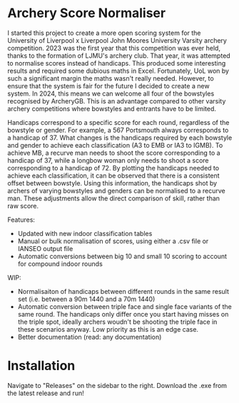 # Archery Score Normaliser

I started this project to create a more open scoring system for the University of Liverpool x Liverpool John Moores University Varsity archery competition. 2023 was the first year that this competition was ever held, thanks to the formation of LJMU's archery club. That year, it was attempted to normalise scores instead of handicaps. This produced some interesting results and required some dubious maths in Excel. Fortunately, UoL won by such a significant margin the maths wasn't really needed. However, to ensure that the system is fair for the future I decided to create a new system. In 2024, this means we can welcome all four of the bowstyles recognised by ArcheryGB. This is an advantage compared to other varsity archery competitions where bowstyles and entrants have to be limited.

Handicaps correspond to a specific score for each round, regardless of the bowstyle or gender. For example, a 567 Portsmouth always corresponds to a handicap of 37. What changes is the handicaps required by each bowstyle and gender to achieve each classification (A3 to EMB or IA3 to IGMB). To achieve MB, a recurve man needs to shoot the score corresponding to a handicap of 37, while a longbow woman only needs to shoot a score corresponding to a handicap of 72. By plotting the handicaps needed to achieve each classification, it can be observed that there is a consistent offset between bowstyle. Using this information, the handicaps shot by archers of varying bowstyles and genders can be normalised to a recurve man. These adjustments allow the direct comparison of skill, rather than raw score.

Features:

- Updated with new indoor classification tables
- Manual or bulk normalisation of scores, using either a .csv file or IANSEO output file
- Automatic conversions between big 10 and small 10 scoring to account for compound indoor rounds

WIP:

- Normalisaiton of handicaps between different rounds in the same result set (i.e. between a 90m 1440 and a 70m 1440)
- Automatic conversion between triple face and single face variants of the same round. The handicaps only differ once you start having misses on the triple spot, ideally archers woudn't be shooting the triple face in these scenarios anyway. Low priority as this is an edge case.
- Better documentation (read: any documentation)

# Installation 

Navigate to "Releases" on the sidebar to the right. Download the .exe from the latest release and run!
